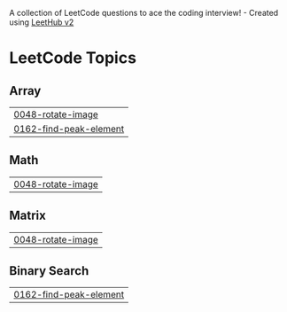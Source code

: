 A collection of LeetCode questions to ace the coding interview! - Created using [LeetHub v2](https://github.com/arunbhardwaj/LeetHub-2.0)
<!---LeetCode Topics Start-->
# LeetCode Topics
## Array
|  |
| ------- |
| [0048-rotate-image](https://github.com/logendranthangaraj/leetcode/tree/master/0048-rotate-image) |
| [0162-find-peak-element](https://github.com/logendranthangaraj/leetcode/tree/master/0162-find-peak-element) |
## Math
|  |
| ------- |
| [0048-rotate-image](https://github.com/logendranthangaraj/leetcode/tree/master/0048-rotate-image) |
## Matrix
|  |
| ------- |
| [0048-rotate-image](https://github.com/logendranthangaraj/leetcode/tree/master/0048-rotate-image) |
## Binary Search
|  |
| ------- |
| [0162-find-peak-element](https://github.com/logendranthangaraj/leetcode/tree/master/0162-find-peak-element) |
<!---LeetCode Topics End-->
